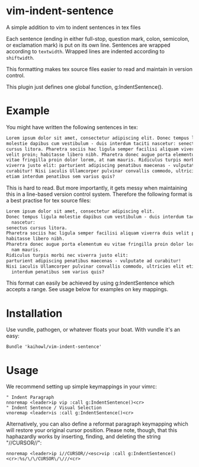 vim-indent-sentence
===================

A simple addition to vim to indent sentences in tex files

Each sentence (ending in either full-stop, question mark, colon, semicolon, or
exclamation mark) is put on its own line.
Sentences are wrapped according to ```textwidth```.
Wrapped lines are indented according to ```shiftwidth```.

This formatting makes tex source files easier to read and maintain in version
control.

This plugin just defines one global function, g:IndentSentence().

Example
===============
You might have written the following sentences in tex:

```tex
Lorem ipsum dolor sit amet, consectetur adipiscing elit. Donec tempus ligula
molestie dapibus cum vestibulum - duis interdum taciti nascetur: senectus
cursus litora. Pharetra sociis hac ligula semper facilisi aliquam viverra duis
velit proin; habitasse libero nibh. Pharetra donec augue porta elementum eu
vitae fringilla proin dolor lorem, at nam mauris. Ridiculus turpis morbi nec
viverra justo elit: parturient adipiscing penatibus maecenas - vulputate ad
curabitur! Nisi iaculis Ullamcorper pulvinar convallis commodo, ultricies elit
etiam interdum penatibus sem varius quis?
```

This is hard to read. But more importantly, it gets messy when maintaining this
in a line-based version control system.
Therefore the following format is a best practise for tex source files:

```tex
Lorem ipsum dolor sit amet, consectetur adipiscing elit.
Donec tempus ligula molestie dapibus cum vestibulum - duis interdum taciti
  nascetur:
senectus cursus litora.
Pharetra sociis hac ligula semper facilisi aliquam viverra duis velit proin;
habitasse libero nibh.
Pharetra donec augue porta elementum eu vitae fringilla proin dolor lorem, at
  nam mauris.
Ridiculus turpis morbi nec viverra justo elit:
parturient adipiscing penatibus maecenas - vulputate ad curabitur!
Nisi iaculis Ullamcorper pulvinar convallis commodo, ultricies elit etiam
  interdum penatibus sem varius quis?
```

This format can easily be achieved by using g:IndentSentence which accepts
a range.
See usage below for examples on key mappings.

Installation
==============
Use vundle, pathogen, or whatever floats your boat.
With vundle it's an easy:
```
Bundle 'kaihowl/vim-indent-sentence'
```


Usage
==============

We recommend setting up simple keymappings in your vimrc:

```vim
" Indent Paragraph
nnoremap <leader>ip vip :call g:IndentSentence()<cr>
" Indent Sentence / Visual Selection
vnoremap <leader>is :call g:IndentSentence()<cr>
```

Alternatively, you can also define a reformat paragraph keymapping which will
restore your original cursor position.
Please note, though, that this haphazardly works by inserting, finding, and
deleting the string "//CURSOR//":
```vim
nnoremap <leader>ip i//CURSOR//<esc>vip :call g:IndentSentence()<cr>:%s/\/\/CURSOR\/\///<cr>
```
